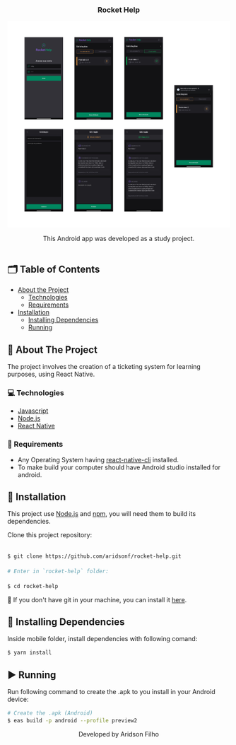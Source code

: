 <p align="center">
  <h3 align="center">Rocket Help</h3>

  <p align="center">
    <img src="layout.png" alt="License" />
  </p>

  <p align="center">
    This Android app was developed as a study project.
    <br />
    <br />
  </p>
</p>

<!-- TABLE OF CONTENTS -->
## 🗂 Table of Contents

* [About the Project](#book-about-the-project)
  * [Technologies](#computer-technologies)
  * [Requirements](#construction-requirements)
* [Installation](#bricks-installation)
  * [Installing Dependencies](#construction-installing-dependencies)
  * [Running](#arrow_forward-running)

## :book: About The Project


The project involves the creation of a ticketing system for learning purposes, using React Native.

### :computer: Technologies

* [Javascript](https://www.javascript.com/)
* [Node.js](https://nodejs.org/en/)
* [React Native](https://reactnative.dev/)

### :construction: Requirements
- Any Operating System having [react-native-cli](https://reactnative.dev/docs/environment-setup) installed.
- To make build your computer should have Android studio installed for android.

## :bricks: Installation

This project use [Node.js](https://nodejs.org/en/) and [npm](https://www.npmjs.com/), you will need them to build its dependencies.


Clone this project repository:
```bash

$ git clone https://github.com/aridsonf/rocket-help.git

# Enter in `rocket-help` folder:

$ cd rocket-help
```

🚨 If you don't have git in your machine, you can install it [here](https://git-scm.com/downloads).


## :construction: Installing Dependencies

Inside mobile folder, install dependencies with following comand:

```bash
$ yarn install
```


## :arrow_forward: Running

Run following command to create the .apk to you install in your Android device:

```bash
# Create the .apk (Android)
$ eas build -p android --profile preview2
```

<p align="center">Developed by Aridson Filho</p>